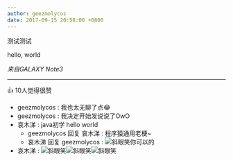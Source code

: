 ```yaml
---
author: geezmolycos
date: 2017-09-15 20:58:00 +0800
---
```

测试测试

hello, world

*来自GALAXY Note3*

---
👍 10人觉得很赞

- geezmolycos : 我也太无聊了点😂
- geezmolycos : 我决定开始发说说了OwO
- 哀木涕 : java初学 hello world
  - geezmolycos 回复 哀木涕 : 程序猿通用老梗~
  - 哀木涕 回复 geezmolycos : ![斜眼笑](https://qzonestyle.gtimg.cn/qzone/em/e248.gif)你可以的
- 哀木涕 : ![斜眼笑](https://qzonestyle.gtimg.cn/qzone/em/e248.gif)![斜眼笑](https://qzonestyle.gtimg.cn/qzone/em/e248.gif)![斜眼笑](https://qzonestyle.gtimg.cn/qzone/em/e248.gif)
